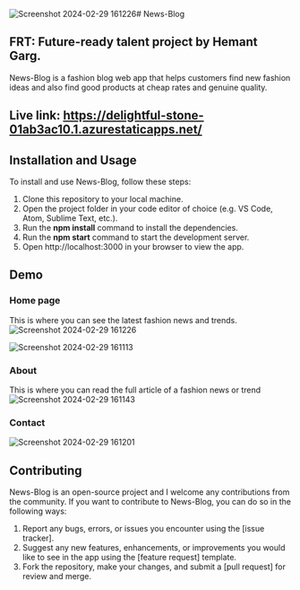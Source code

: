 ![Screenshot 2024-02-29 161226](https://github.com/hemantgarg1452/news-blog/assets/108003083/5dcfa9bd-0f9c-490a-b9db-8e8492a9d77b)# News-Blog

## FRT: Future-ready talent project by Hemant Garg.
News-Blog is a fashion blog web app that helps customers find new fashion ideas and also find good products at cheap rates and genuine quality.

## Live link: https://delightful-stone-01ab3ac10.1.azurestaticapps.net/

## Installation and Usage
To install and use News-Blog, follow these steps:

1. Clone this repository to your local machine.
2. Open the project folder in your code editor of choice (e.g. VS Code, Atom, Sublime Text, etc.).
3. Run the **npm install** command to install the dependencies.
4. Run the **npm start** command to start the development server.
5. Open http://localhost:3000 in your browser to view the app.
   
## Demo
### Home page
This is where you can see the latest fashion news and trends.
![Screenshot 2024-02-29 161226](https://github.com/hemantgarg1452/news-blog/assets/108003083/b0a3fb0a-8ee8-403d-a36c-9ba1af5734c0)

![Screenshot 2024-02-29 161113](https://github.com/hemantgarg1452/news-blog/assets/108003083/4b2fb0e6-96fd-4469-92f4-09daa97ede26)


### About
This is where you can read the full article of a fashion news or trend
![Screenshot 2024-02-29 161143](https://github.com/hemantgarg1452/news-blog/assets/108003083/73a91e72-2a33-4d48-bcf2-5613cca35890)


### Contact
![Screenshot 2024-02-29 161201](https://github.com/hemantgarg1452/news-blog/assets/108003083/0ca61118-e227-4ec2-9c01-c9aa7320e62e)

## Contributing
News-Blog is an open-source project and I welcome any contributions from the community. If you want to contribute to News-Blog, you can do so in the following ways:

1. Report any bugs, errors, or issues you encounter using the [issue tracker].
2. Suggest any new features, enhancements, or improvements you would like to see in the app using the [feature request] template.
3. Fork the repository, make your changes, and submit a [pull request] for review and merge.
